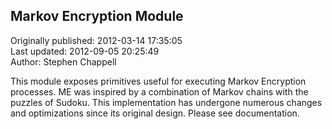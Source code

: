 ## Markov Encryption Module  
Originally published: 2012-03-14 17:35:05  
Last updated: 2012-09-05 20:25:49  
Author: Stephen Chappell  
  
This module exposes primitives useful for executing Markov Encryption
processes. ME was inspired by a combination of Markov chains with the
puzzles of Sudoku. This implementation has undergone numerous changes
and optimizations since its original design. Please see documentation.